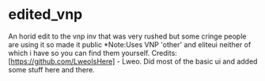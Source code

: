 # edited_vnp
An horid edit to the vnp inv that was very rushed but some cringe people are using it so made it public
*Note:Uses VNP 'other' and eliteui neither of which i have so you can find them yourself.
Credits:
[https://github.com/LweoIsHere] - Lweo. Did most of the basic ui and added some stuff here and there.

